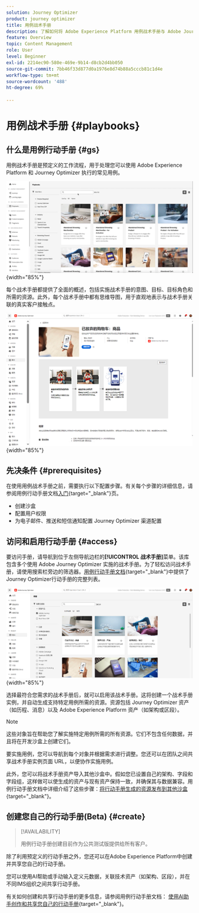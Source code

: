 ```yaml
---
solution: Journey Optimizer
product: journey optimizer
title: 用例战术手册
description: 了解如何将 Adobe Experience Platform 用例战术手册与 Adobe Journeys Optimizer 结合使用。
feature: Overview
topic: Content Management
role: User
level: Beginner
exl-id: 2214ec90-580e-469e-9b14-d8cb2d4bb050
source-git-commit: 7bb46f33d877d0a1976e8d74b88a5cccb81c1d4e
workflow-type: tm+mt
source-wordcount: '488'
ht-degree: 69%

---
```


# 用例战术手册 {#playbooks}

## 什么是用例行动手册 {#gs}

用例战术手册是预定义的工作流程，用于处理您可以使用 Adobe Experience Platform 和 Journey Optimizer 执行的常见用例。

![显示用例战术手册的动画图像](../rn/assets/do-not-localize/playbooks.gif){width="85%"}

每个战术手册都提供了全面的概述，包括实施战术手册的意图、目标、目标角色和所需的资源。此外，每个战术手册中都有思维导图，用于直观地表示与战术手册关联的真实客户接触点。

![发现战术手册视图中的放弃购物车战术手册](assets/playbooks-detail.png){width="85%"}

## 先决条件 {#prerequisites}

在使用用例战术手册之前，需要执行以下配置步骤。有关每个步骤的详细信息，请参阅用例行动手册文档[入门](https://experienceleague.adobe.com/docs/experience-platform/use-case-playbooks/playbooks/get-started.html?lang=zh-Hans){target="_blank"}页。

* 创建沙盒
* 配置用户权限
* 为电子邮件、推送和短信通知配置 Journey Optimizer 渠道配置

## 访问和启用行动手册 {#access}

要访问手册，请导航到位于左侧导航边栏的&#x200B;**[!UICONTROL 战术手册]**&#x200B;菜单。该库包含多个使用 Adobe Journey Optimizer 实施的战术手册。为了轻松访问战术手册，请使用搜索栏旁边的筛选器。[用例行动手册文档](https://experienceleague.adobe.com/docs/experience-platform/use-case-playbooks/playbooks/playbooks-list.html?lang=zh-Hans){target="_blank"}中提供了Journey Optimizer行动手册的完整列表。

![打开了带有筛选器窗格的战术手册列表](assets/playbooks-filter.png){width="85%"}

选择最符合您需求的战术手册后，就可以启用该战术手册。这将创建一个战术手册实例，并自动生成支持特定用例所需的资源。资源包括 Journey Optimizer 资产（如历程、消息）以及 Adobe Experience Platform 资产（如架构或区段）。

>[!NOTE]
>
>这些对象旨在帮助您了解实施特定用例所需的所有资源。它们不包含任何数据，并且将在开发沙盒上创建它们。

要实施用例，您可以导航到每个对象并根据需求进行调整。您还可以在团队之间共享战术手册实例页面 URL，以便协作实施用例。

此外，您可以将战术手册资产导入其他沙盒中。假如您已设置自己的架构、字段和字段组，这样做可以使生成的资产与现有资产保持一致，并确保其与数据兼容。用例行动手册文档中详细介绍了这些步骤：[将行动手册生成的资源发布到其他沙盒](https://experienceleague.adobe.com/docs/experience-platform/use-case-playbooks/playbooks/data-awareness.html?lang=zh-Hans){target="_blank"}。

## 创建您自己的行动手册(Beta) {#create}

>[!AVAILABILITY]
>
>用例行动手册创建目前作为公共测试版提供给所有客户。

除了利用预定义的行动手册之外，您还可以在Adobe Experience Platform中创建并共享您自己的行动手册。

您可以使用AI帮助或手动输入定义元数据，关联技术资产（如架构、区段），并在不同IMS组织之间共享行动手册。

有关如何创建和共享行动手册的更多信息，请参阅用例行动手册文档： [使用AI助手创作和共享您自己的行动手册](https://experienceleague.adobe.com/docs/experience-platform/use-case-playbooks/playbooks/author.html?lang=zh-Hans#sharing-playbooks-sandboxes){target="_blank"}。
